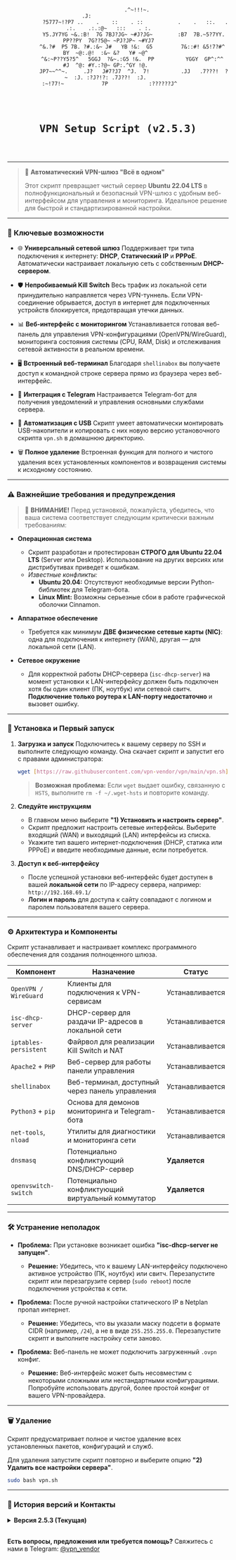 <p align="center">
  <code>
            .^~!!!~.                                                             .J:                    
           ?5777~!?P7 ..    .    ::    . ::           .    .   ::.   . .:.    .:.:@~   :::    . :.      
          Y5.JY7YG ~&.:B!  7G 7BJ?JG~ ~#J?JG~        :B7  7B.~5?7YY. PP??PY  7G??5@~ ~PJ?JP~ ~#YJ7      
         ^&.?#  P5 7B. ?#.:&~ J#   YB !&:  G5         7&::#! &5!7?#^ BY  ~@:.@!  :&~ &?   Y# ~@^        
         ^&:~P??Y5?5^   5GGJ  ?&~.:G5 !&.  PP          YGGY  GP^:^^  #J  ^@: #Y.:?@~ GP:.^GY !@.        
          JP7~~^^~.     .J?   J#7?J7  ^J.  7!          .JJ   .7???!  ?~  :J. :?J?!?: .7J??!  :J.        
           :~!77!~            7P             :??????J^                                                  
    <br>
    <h1 align="center">VPN Setup Script (v2.5.3)</h1>
  </code>

---

> 🚀 **Автоматический VPN-шлюз "Всё в одном"**
>
> Этот скрипт превращает чистый сервер **Ubuntu 22.04 LTS** в полнофункциональный и безопасный VPN-шлюз с удобным веб-интерфейсом для управления и мониторинга. Идеальное решение для быстрой и стандартизированной настройки.

---

### 🌟 Ключевые возможности

* 🌐 **Универсальный сетевой шлюз**
    Поддерживает три типа подключения к интернету: **DHCP**, **Статический IP** и **PPPoE**. Автоматически настраивает локальную сеть с собственным **DHCP-сервером**.

* 🛡️ **Непробиваемый Kill Switch**
    Весь трафик из локальной сети принудительно направляется через VPN-туннель. Если VPN-соединение обрывается, доступ в интернет для подключенных устройств блокируется, предотвращая утечки данных.

* 📊 **Веб-интерфейс с мониторингом**
    Устанавливается готовая веб-панель для управления VPN-конфигурациями (OpenVPN/WireGuard), мониторинга состояния системы (CPU, RAM, Disk) и отслеживания сетевой активности в реальном времени.

* 🖥️ **Встроенный веб-терминал**
    Благодаря `shellinabox` вы получаете доступ к командной строке сервера прямо из браузера через веб-интерфейс.

* 🤖 **Интеграция с Telegram**
    Настраивается Telegram-бот для получения уведомлений и управления основными службами сервера.

* 🔌 **Автоматизация с USB**
    Скрипт умеет автоматически монтировать USB-накопители и копировать с них новую версию установочного скрипта `vpn.sh` в домашнюю директорию.

* 🗑️ **Полное удаление**
    Встроенная функция для полного и чистого удаления всех установленных компонентов и возвращения системы к исходному состоянию.

---

### ⚠️ Важнейшие требования и предупреждения

> 🚨 **ВНИМАНИЕ!** Перед установкой, пожалуйста, убедитесь, что ваша система соответствует следующим критически важным требованиям:

* **Операционная система**
    * Скрипт разработан и протестирован **СТРОГО для Ubuntu 22.04 LTS** (Server или Desktop). Использование на других версиях или дистрибутивах приведет к ошибкам.
    * *Известные конфликты:*
        * **Ubuntu 20.04:** Отсутствуют необходимые версии Python-библиотек для Telegram-бота.
        * **Linux Mint:** Возможны серьезные сбои в работе графической оболочки Cinnamon.

* **Аппаратное обеспечение**
    * Требуется как минимум **ДВЕ физические сетевые карты (NIC)**: одна для подключения к интернету (WAN), другая — для локальной сети (LAN).

* **Сетевое окружение**
    * Для корректной работы DHCP-сервера (`isc-dhcp-server`) на момент установки к LAN-интерфейсу должен быть подключен хотя бы один клиент (ПК, ноутбук) или сетевой свитч. **Подключение только роутера к LAN-порту недостаточно** и вызовет ошибку.

---

### 🚀 Установка и Первый запуск

1.  **Загрузка и запуск**
    Подключитесь к вашему серверу по SSH и выполните следующую команду. Она скачает скрипт и запустит его с правами администратора:
    ```bash
    wget [https://raw.githubusercontent.com/vpn-vendor/vpn/main/vpn.sh](https://raw.githubusercontent.com/vpn-vendor/vpn/main/vpn.sh) -O vpn.sh && sudo bash vpn.sh
    ```
    > **Возможная проблема:** Если `wget` выдает ошибку, связанную с `HSTS`, выполните `rm -f ~/.wget-hsts` и повторите команду.

2.  **Следуйте инструкциям**
    * В главном меню выберите **"1) Установить и настроить сервер"**.
    * Скрипт предложит настроить сетевые интерфейсы. Выберите входящий (WAN) и выходящий (LAN) интерфейсы из списка.
    * Укажите тип вашего интернет-подключения (DHCP, статика или PPPoE) и введите необходимые данные, если потребуется.

3.  **Доступ к веб-интерфейсу**
    * После успешной установки веб-интерфейс будет доступен в вашей **локальной сети** по IP-адресу сервера, например: `http://192.168.69.1/`
    * **Логин и пароль** для доступа к сайту совпадают с логином и паролем пользователя вашего сервера.

---

### ⚙️ Архитектура и Компоненты

Скрипт устанавливает и настраивает комплекс программного обеспечения для создания полноценного шлюза.

| Компонент              | Назначение                                             | Статус          |
| ---------------------- | ------------------------------------------------------ | --------------- |
| `OpenVPN / WireGuard`  | Клиенты для подключения к VPN-сервисам                 | Устанавливается |
| `isc-dhcp-server`      | DHCP-сервер для раздачи IP-адресов в локальной сети    | Устанавливается |
| `iptables-persistent`  | Файрвол для реализации Kill Switch и NAT               | Устанавливается |
| `Apache2` + `PHP`      | Веб-сервер для работы панели управления                | Устанавливается |
| `shellinabox`          | Веб-терминал, доступный через панель управления        | Устанавливается |
| `Python3` + `pip`      | Основа для демонов мониторинга и Telegram-бота         | Устанавливается |
| `net-tools`, `nload`   | Утилиты для диагностики и мониторинга сети             | Устанавливается |
| `dnsmasq`              | Потенциально конфликтующий DNS/DHCP-сервер             | **Удаляется** |
| `openvswitch-switch`   | Потенциально конфликтующий виртуальный коммутатор       | **Удаляется** |

---

### 🛠️ Устранение неполадок

* **Проблема:** При установке возникает ошибка **"isc-dhcp-server не запущен"**.
    * **Решение:** Убедитесь, что к вашему LAN-интерфейсу подключено активное устройство (ПК, ноутбук) или свитч. Перезапустите скрипт или перезагрузите сервер (`sudo reboot`) после подключения устройства к сети.

* **Проблема:** После ручной настройки статического IP в Netplan пропал интернет.
    * **Решение:** Убедитесь, что вы указали маску подсети в формате CIDR (например, `/24`), а не в виде `255.255.255.0`. Перезапустите скрипт и выполните настройку сети заново.

* **Проблема:** Веб-панель не может подключить загруженный `.ovpn` конфиг.
    * **Решение:** Веб-интерфейс может быть несовместим с некоторыми сложными или нестандартными конфигурациями. Попробуйте использовать другой, более простой конфиг от вашего VPN-провайдера.

---

### 🗑️ Удаление

Скрипт предусматривает полное и чистое удаление всех установленных пакетов, конфигураций и служб.

Для удаления запустите скрипт повторно и выберите опцию **"2) Удалить все настройки сервера"**.
```bash
sudo bash vpn.sh
```

---

### 📄 История версий и Контакты

<details>
  <summary><b>Версия 2.5.3 (Текущая)</b></summary>
  
  - [+] Добавлена поддержка PPPoE-соединения.
  - [+] Реализовано автоматическое монтирование USB-накопителей.
  - [+] Добавлено автоматическое копирование `vpn.sh` с USB в домашнюю директорию.
</details>

<br>

**Есть вопросы, предложения или требуется помощь?**
Свяжитесь с нами в Telegram: [@vpn_vendor](https://t.me/vpn_vendor)
